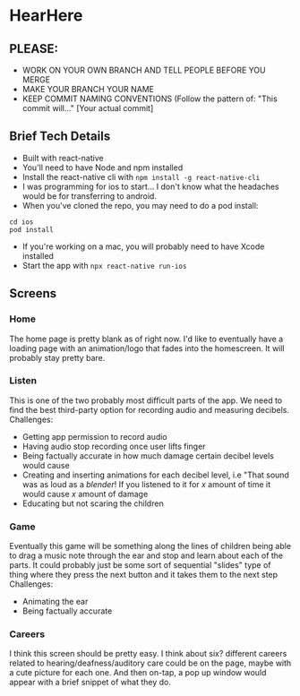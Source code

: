 # HearHere

## PLEASE:
* WORK ON YOUR OWN BRANCH AND TELL PEOPLE BEFORE YOU MERGE
* MAKE YOUR BRANCH YOUR NAME
* KEEP COMMIT NAMING CONVENTIONS (Follow the pattern of: "This commit will..." \[Your actual commit]

## Brief Tech Details
* Built with react-native
* You'll need to have Node and npm installed
* Install the react-native cli with `npm install -g react-native-cli`
* I was programming for ios to start... I don't know what the headaches would be for transferring to android.
* When you've cloned the repo, you may need to do a pod install:
```
cd ios
pod install
```
* If you're working on a mac, you will probably need to have Xcode installed
* Start the app with `npx react-native run-ios`

## Screens

### Home
The home page is pretty blank as of right now. I'd like to eventually have a loading page with an animation/logo that fades into the homescreen. 
It will probably stay pretty bare.

### Listen
This is one of the two probably most difficult parts of the app. We need to find the best third-party option for recording audio and measuring decibels.
Challenges:
* Getting app permission to record audio
* Having audio stop recording once user lifts finger
* Being factually accurate in how much damage certain decibel levels would cause
* Creating and inserting animations for each decibel level, i.e "That sound was as loud as a *blender*! If you listened to it for *x* amount of time it would cause *x* amount of damage
* Educating but not scaring the children

### Game
Eventually this game will be something along the lines of children being able to drag a music note through the ear and stop and learn about each of the parts. 
It could probably just be some sort of sequential "slides" type of thing where they press the next button and it takes them to the next step
Challenges:
* Animating the ear
* Being factually accurate

### Careers
I think this screen should be pretty easy. I think about six? different careers related to hearing/deafness/auditory care could be on the page, maybe with a cute picture for each one. 
And then on-tap, a pop up window would appear with a brief snippet of what they do.
